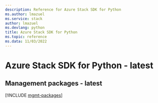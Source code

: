 ```yaml
---
description: Reference for Azure Stack SDK for Python
ms.author: lmazuel
ms.service: stack
author: lmazuel
ms.devlang: python
title: Azure Stack SDK for Python
ms.topic: reference
ms.data: 11/03/2022
---
```

# Azure Stack SDK for Python - latest

## Management packages - latest
[!INCLUDE [mgmt-packages](stack-mgmt-index.md)]